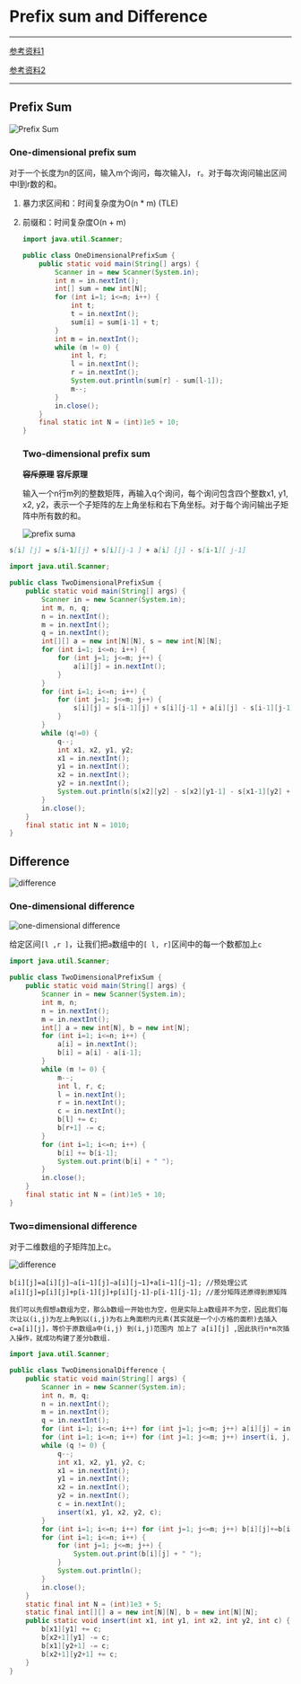 # Prefix sum and Difference

---

[ 参考资料1](https://blog.csdn.net/weixin_45629285/article/details/111146240)

[参考资料2](https://zhuanlan.zhihu.com/p/268883850)

---



## Prefix Sum

![Prefix Sum](https://img-blog.csdnimg.cn/20201213215001825.png?x-oss-process=image/watermark,type_ZmFuZ3poZW5naGVpdGk,shadow_10,text_aHR0cHM6Ly9ibG9nLmNzZG4ubmV0L3dlaXhpbl80NTYyOTI4NQ==,size_16,color_FFFFFF,t_70)

### One-dimensional prefix sum

对于一个长度为n的区间，输入m个询问，每次输入l， r。对于每次询问输出区间中l到r数的和。

1. 暴力求区间和：时间复杂度为O(n * m) (TLE)

2. 前缀和：时间复杂度O(n + m)

   ```java
   import java.util.Scanner;
   
   public class OneDimensionalPrefixSum {
       public static void main(String[] args) {
           Scanner in = new Scanner(System.in);
           int n = in.nextInt();
           int[] sum = new int[N];
           for (int i=1; i<=n; i++) {
               int t;
               t = in.nextInt();
               sum[i] = sum[i-1] + t;
           }
           int m = in.nextInt();
           while (m != 0) {
               int l, r;
               l = in.nextInt();
               r = in.nextInt();
               System.out.println(sum[r] - sum[l-1]);
               m--;
           }
           in.close();
       }
       final static int N = (int)1e5 + 10;
   }
   ```

   ### Two-dimensional prefix sum

   ~~**容斥原理**~~ **容斥原理**

   输入一个n行m列的整数矩阵，再输入q个询问，每个询问包含四个整数x1, y1, x2, y2，表示一个子矩阵的左上角坐标和右下角坐标。对于每个询问输出子矩阵中所有数的和。
   
   ![prefix suma](https://pic1.zhimg.com/80/v2-73b5efba0c9bf6558444f2c09d57d918_720w.jpg)

```markdown
s[i] [j] = s[i-1][j] + s[i][j-1 ] + a[i] [j] - s[i-1][ j-1]
```

```java
import java.util.Scanner;

public class TwoDimensionalPrefixSum {
    public static void main(String[] args) {
        Scanner in = new Scanner(System.in);
        int m, n, q;
        n = in.nextInt();
        m = in.nextInt();
        q = in.nextInt();
        int[][] a = new int[N][N], s = new int[N][N];
        for (int i=1; i<=n; i++) {
            for (int j=1; j<=m; j++) {
                a[i][j] = in.nextInt();
            }
        }
        for (int i=1; i<=n; i++) {
            for (int j=1; j<=m; j++) {
                s[i][j] = s[i-1][j] + s[i][j-1] + a[i][j] - s[i-1][j-1];
            }
        }
        while (q!=0) {
            q--;
            int x1, x2, y1, y2;
            x1 = in.nextInt();
            y1 = in.nextInt();
            x2 = in.nextInt();
            y2 = in.nextInt();
            System.out.println(s[x2][y2] - s[x2][y1-1] - s[x1-1][y2] + s[x1-1][y1-1]);
        }
        in.close();
    }
    final static int N = 1010;
}
```

## Difference

![difference](https://img-blog.csdnimg.cn/20201214210831512.png?x-oss-process=image/watermark,type_ZmFuZ3poZW5naGVpdGk,shadow_10,text_aHR0cHM6Ly9ibG9nLmNzZG4ubmV0L3dlaXhpbl80NTYyOTI4NQ==,size_16,color_FFFFFF,t_70)

### One-dimensional difference

![one-dimensional difference](https://img-blog.csdnimg.cn/20201215214337143.png)

给定区间`[l ,r ]`，让我们把`a`数组中的`[ l, r]`区间中的每一个数都加上`c`

```java
import java.util.Scanner;

public class TwoDimensionalPrefixSum {
    public static void main(String[] args) {
        Scanner in = new Scanner(System.in);
        int m, n;
        n = in.nextInt();
        m = in.nextInt();
        int[] a = new int[N], b = new int[N];
        for (int i=1; i<=n; i++) {
            a[i] = in.nextInt();
            b[i] = a[i] - a[i-1];
        }
        while (m != 0) {
            m--;
            int l, r, c;
            l = in.nextInt();
            r = in.nextInt();
            c = in.nextInt();
            b[l] += c;
            b[r+1] -= c;
        }
        for (int i=1; i<=n; i++) {
            b[i] += b[i-1];
            System.out.print(b[i] + " ");
        }
        in.close();
    }
    final static int N = (int)1e5 + 10;
}
```

### Two=dimensional difference

对于二维数组的子矩阵加上c。

![difference](https://img-blog.csdnimg.cn/20201217170336254.png?x-oss-process=image/watermark,type_ZmFuZ3poZW5naGVpdGk,shadow_10,text_aHR0cHM6Ly9ibG9nLmNzZG4ubmV0L3dlaXhpbl80NTYyOTI4NQ==,size_16,color_FFFFFF,t_70)

```mark
b[i][j]=a[i][j]−a[i−1][j]−a[i][j−1]+a[i−1][j−1]; //预处理公式
a[i][j]=p[i][j]+p[i-1][j]+p[i][j-1]-p[i-1][j-1]; //差分矩阵还原得到原矩阵

我们可以先假想a数组为空，那么b数组一开始也为空，但是实际上a数组并不为空，因此我们每次让以(i,j)为左上角到以(i,j)为右上角面积内元素(其实就是一个小方格的面积)去插入 c=a[i][j]，等价于原数组a中(i,j) 到(i,j)范围内 加上了 a[i][j] ,因此执行n*m次插入操作，就成功构建了差分b数组.
```

```java
import java.util.Scanner;

public class TwoDimensionalDifference {
    public static void main(String[] args) {
        Scanner in = new Scanner(System.in);
        int n, m, q;
        n = in.nextInt();
        m = in.nextInt();
        q = in.nextInt();
        for (int i=1; i<=n; i++) for (int j=1; j<=m; j++) a[i][j] = in.nextInt();
        for (int i=1; i<=n; i++) for (int j=1; j<=m; j++) insert(i, j, i, j, a[i][j]);
        while (q != 0) {
            q--;
            int x1, x2, y1, y2, c;
            x1 = in.nextInt();
            y1 = in.nextInt();
            x2 = in.nextInt();
            y2 = in.nextInt();
            c = in.nextInt();
            insert(x1, y1, x2, y2, c);
        }
        for (int i=1; i<=n; i++) for (int j=1; j<=m; j++) b[i][j]+=b[i-1][j]+b[i][j-1]-b[i-1][j-1];//还原
        for (int i=1; i<=n; i++) {
            for (int j=1; j<=m; j++) {
                System.out.print(b[i][j] + " ");
            }
            System.out.println();
        }
        in.close();
    }
    static final int N = (int)1e3 + 5;
    static final int[][] a = new int[N][N], b = new int[N][N];
    public static void insert(int x1, int y1, int x2, int y2, int c) {
        b[x1][y1] += c;
        b[x2+1][y1] -= c;
        b[x1][y2+1] -= c;
        b[x2+1][y2+1] += c;
    }
}
```


